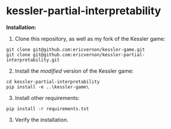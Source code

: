 # kessler-partial-interpretability
**Installation:**
1. Clone this repository, as well as my fork of the Kessler game:
```
git clone git@github.com:ericvernon/kessler-game.git
git clone git@github.com:ericvernon/kessler-partial-interpretability.git
```

2. Install the *modified* version of the Kessler game:
```
cd kessler-partial-interpretability
pip install -e ..\kessler-game\
```

3. Install other requirements:
```
pip install -r requirements.txt
```

3. Verify the installation.